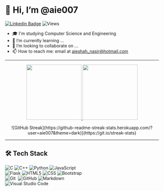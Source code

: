 # 👋 Hi, I’m @aie007
[![Linkedin Badge](https://img.shields.io/badge/-Linkedin-0077B5?style=square&logo=Linkedin&logoColor=white)](https://www.linkedin.com/in/aieshah-nasir-906a94207/) ![Views](https://komarev.com/ghpvc/?username=aie007)

- 🎓 I'm studying Computer Science and Engineering
- 🌱 I’m currently learning ...
- 💞️ I’m looking to collaborate on ...
- 📫 How to reach me: email at aieshah_nasir@hotmail.com

***

<p align="center">
<a href="https://github.com/aie007">
  <img height="180em" src="https://github-readme-stats-eight-theta.vercel.app/api?username=aie007&show_icons=true&theme=algolia&include_all_commits=true&count_private=true"/>
  <img height="180em" src="https://github-readme-stats-eight-theta.vercel.app/api/top-langs/?username=aie007&layout=compact&langs_count=8&theme=algolia"/>
</a>
</p>
<p align="center">
![GitHub Streak](https://github-readme-streak-stats.herokuapp.com/?user=aie007&theme=dark)](https://git.io/streak-stats)
</p>


***

## 🛠 Tech Stack

![C](https://img.shields.io/badge/-C-05122A?style=flat&logo=C&logoColor=A8B9CC)
![C++](https://img.shields.io/badge/-C++-333333?style=flat&logo=C%2B%2B&logoColor=00599C)
![Python](https://img.shields.io/badge/-Python-333333?style=flat&logo=python)
![JavaScript](https://img.shields.io/badge/-JavaScript-333333?style=flat&logo=javascript)\
![Flask](https://img.shields.io/badge/-Flask-05122A?style=flat&logo=flask)
![HTML5](https://img.shields.io/badge/-HTML_5-333333?style=flat&logo=HTML5)
![CSS](https://img.shields.io/badge/-CSS_3-333333?style=flat&logo=CSS3&logoColor=1572B6)
![Bootstrap](https://img.shields.io/badge/-Bootstrap-333333?style=flat&logo=bootstrap&logoColor=563D7C)\
![Git](https://img.shields.io/badge/-Git-05122A?style=flat&logo=git)&nbsp;
![GitHub](https://img.shields.io/badge/-GitHub-05122A?style=flat&logo=github)
![Markdown](https://img.shields.io/badge/-Markdown-05122A?style=flat&logo=markdown)\
![Visual Studio Code](https://img.shields.io/badge/-Visual%20Studio%20Code-05122A?style=flat&logo=visual-studio-code&logoColor=007ACC)
